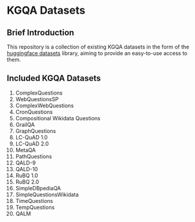 # KGQA Datasets #

## Brief Introduction
This repository is a collection of existing KGQA datasets in the form of the [huggingface datasets](https://github.com/huggingface/datasets) library, aiming to provide an easy-to-use access to them.

## Included KGQA Datasets

1. ComplexQuestions
2. WebQuestionsSP
3. ComplexWebQuestions
4. CronQuestions
5. Compositional Wikidata Questions
6. GrailQA
7. GraphQuestions
8. LC-QuAD 1.0
9. LC-QuAD 2.0
10. MetaQA
11. PathQuestions
12. QALD-9
13. QALD-10
14. RuBQ 1.0
15. RuBQ 2.0
16. SimpleDBpediaQA
17. SimpleQuestionsWikidata
18. TimeQuestions
19. TempQuestions
20. QALM